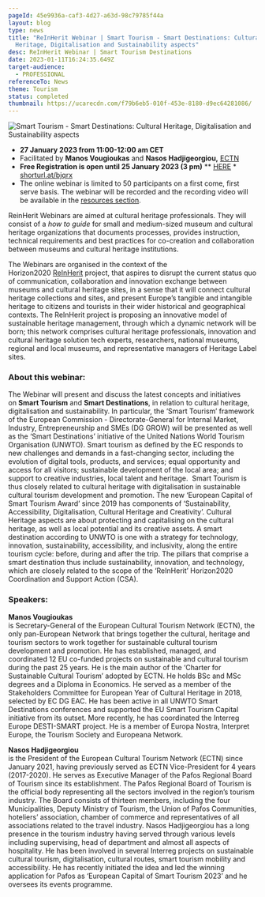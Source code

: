 ```yaml
---
pageId: 45e9936a-caf3-4d27-a63d-98c79785f44a
layout: blog
type: news
title: "ReInHerit Webinar | Smart Tourism - Smart Destinations: Cultural
  Heritage, Digitalisation and Sustainability aspects"
desc: ReInHerit Webinar | Smart Tourism Destinations
date: 2023-01-11T16:24:35.649Z
target-audience:
  - PROFESSIONAL
referenceTo: News
theme: Tourism
status: completed
thumbnail: https://ucarecdn.com/f79b6eb5-010f-453e-8180-d9ec64281086/
---
```

![Smart Tourism - Smart Destinations: Cultural Heritage, Digitalisation and Sustainability aspects](https://ucarecdn.com/0ce6398d-f135-4df5-b47e-5471115398dc/ "Smart Tourism - Smart Destinations: Cultural Heritage, Digitalisation and Sustainability aspects")

* **27 January 2023 from 11:00-12:00 am CET** 
* Facilitated by **Manos Vougioukas** and **Nasos Hadjigeorgiou,** [ECTN](https://www.culturaltourism-network.eu) 
* **Free Registration is open until 25 January 2023 (3 pm)** \*\* [HERE](https://docs.google.com/forms/d/e/1FAIpQLSdW-AFmAdqFDltIyBzS8otz8qdgLBBQfC9dfSfgcPHmalmmcw/viewform) *\
  [shorturl.at/bjqrx](http://shorturl.at/bjqrx)
* The online webinar is limited to 50 participants on a first come, first serve basis. The webinar will be recorded and the recording video will be available in the [resources section](https://reinherit-hub.eu/webinars).

ReinHerit Webinars are aimed at cultural heritage professionals. They will consist of a *how to guide* for small and medium-sized museum and cultural heritage organizations that documents processes, provides instruction, technical requirements and best practices for co-creation and collaboration between museums and cultural heritage institutions.

The Webinars are organised in the context of the  Horizon2020 [ReInHerit](https://www.reinherit.eu) project, that aspires to disrupt the current status quo of communication, collaboration and innovation exchange between museums and cultural heritage sites, in a sense that it will connect cultural heritage collections and sites, and present Europe’s tangible and intangible heritage to citizens and tourists in their wider historical and geographical contexts. The ReInHerit project is proposing an innovative model of sustainable heritage management, through which a dynamic network will be born; this network comprises cultural heritage professionals, innovation and cultural heritage solution tech experts, researchers, national museums, regional and local museums, and representative managers of Heritage Label sites. 

### About this webinar:

The Webinar will present and discuss the latest concepts and initiatives on **Smart Tourism** and **Smart Destinations**, in relation to cultural heritage, digitalisation and sustainability. In particular, the ‘Smart Tourism’ framework of the European Commission - Directorate-General for Internal Market, Industry, Entrepreneurship and SMEs (DG GROW) will be presented as well as the ‘Smart Destinations’ initiative of the United Nations World Tourism Organisation (UNWTO). Smart tourism as defined by the EC responds to new challenges and demands in a fast-changing sector, including the evolution of digital tools, products, and services; equal opportunity and access for all visitors; sustainable development of the local area; and support to creative industries, local talent and heritage.  Smart Tourism is thus closely related to cultural heritage with digitalisation in sustainable cultural tourism development and promotion. The new ‘European Capital of Smart Tourism Award’ since 2019 has components of ‘Sustainability, Accessibility, Digitalisation, Cultural Heritage and Creativity’. Cultural Heritage aspects are about protecting and capitalising on the cultural heritage, as well as local potential and its creative assets. A smart destination according to UNWTO is one with a strategy for technology, innovation, sustainability, accessibility, and inclusivity, along the entire tourism cycle: before, during and after the trip. The pillars that comprise a smart destination thus include sustainability, innovation, and technology, which are closely related to the scope of the ‘ReInHerit’ Horizon2020 Coordination and Support Action (CSA).

### Speakers:

**Manos Vougioukas**\
is Secretary-General of the European Cultural Tourism Network (ECTN), the only pan-European Network that brings together the cultural, heritage and tourism sectors to work together for sustainable cultural tourism development and promotion. He has established, managed, and coordinated 12 EU co-funded projects on sustainable and cultural tourism during the past 25 years. He is the main author of the ‘Charter for Sustainable Cultural Tourism’ adopted by ECTN. He holds BSc and MSc degrees and a Diploma in Economics. He served as a member of the Stakeholders Committee for European Year of Cultural Heritage in 2018, selected by EC DG EAC. He has been active in all UNWTO Smart Destinations conferences and supported the EU Smart Tourism Capital initiative from its outset. More recently, he has coordinated the Interreg Europe DESTI-SMART project. He is a member of Europa Nostra, Interpret Europe, the Tourism Society and Europeana Network.

**Nasos Hadjigeorgiou** \
is the President of the European Cultural Tourism Network (ECTN) since January 2021, having previously served as ECTN Vice-President for 4 years (2017-2020). He serves as Executive Manager of the Pafos Regional Board of Tourism since its establishment. The Pafos Regional Board of Tourism is the official body representing all the sectors involved in the region’s tourism industry. The Board consists of thirteen members, including the four Municipalities, Deputy Ministry of Tourism, the Union of Pafos Communities, hoteliers’ association, chamber of commerce and representatives of all associations related to the travel industry. Nasos Hadjigeorgiou has a long presence in the tourism industry having served through various levels including supervising, head of department and almost all aspects of hospitality. He has been involved in several Interreg projects on sustainable cultural tourism, digitalisation, cultural routes, smart tourism mobility and accessibility. He has recently initiated the idea and led the winning application for Pafos as ‘European Capital of Smart Tourism 2023’ and he oversees its events programme.